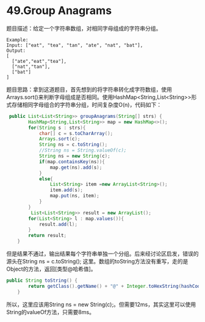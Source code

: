 # 49.Group Anagrams

题目描述：给定一个字符串数组，对相同字母组成的字符串分组。

```
Example:
Input: ["eat", "tea", "tan", "ate", "nat", "bat"],
Output:
[
  ["ate","eat","tea"],
  ["nat","tan"],
  ["bat"]
]
```

题目思路：拿到这道题目，首先想到的将字符串转化成字符数组，使用Arrays.sort()来判断字母组成是否相同。使用HashMap<String,List\<String>>形式存储相同字母组合的字符串分组，时间复杂度O(n)，代码如下：

```java
 public List<List<String>> groupAnagrams(String[] strs) {
        HashMap<String,List<String>> map = new HashMap<>();
        for(String s : strs){
            char[] c = s.toCharArray();
            Arrays.sort(c);
            String ns = c.toString();
            //String ns = String.valueOf(c);
            String ns = new String(c);
            if(map.containsKey(ns)){
                map.get(ns).add(s);
            }
            else{
                List<String> item =new ArrayList<String>();
                item.add(s);
                map.put(ns, item);
            }
        }
         List<List<String>> result = new ArrayList();
        for(List<String> l : map.values()){
            result.add(l);
        }
        return result;
    }
```

但是结果不通过，输出结果每个字符串单独一个分组。后来经讨论区启发，错误的源头在String ns = c.toString(); 这里。数组的toString方法没有重写，走的是Object的方法，返回[类型@哈希值]。

```java
public String toString() {
        return getClass().getName() + "@" + Integer.toHexString(hashCode());
    }
```

 所以，这里应该用String ns = new String(c);。但需要12ms，其实这里可以使用String的valueOf方法，只需要8ms。


